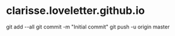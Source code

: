 # clarisse.loveletter.github.io
git add --all
git commit -m "Initial commit"
git push -u origin master
